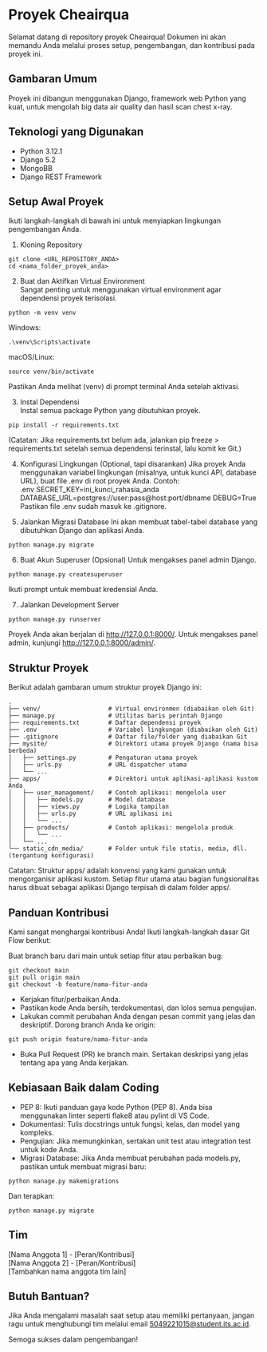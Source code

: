 # Proyek Cheairqua
Selamat datang di repository proyek Cheairqua! Dokumen ini akan memandu Anda melalui proses setup, pengembangan, dan kontribusi pada proyek ini.

## Gambaran Umum  
Proyek ini dibangun menggunakan Django, framework web Python yang kuat, untuk mengolah big data air quality dan hasil scan chest x-ray.  

## Teknologi yang Digunakan  
* Python 3.12.1  
* Django 5.2  
* MongoBB  
* Django REST Framework  

## Setup Awal Proyek
Ikuti langkah-langkah di bawah ini untuk menyiapkan lingkungan pengembangan Anda.

1. Kloning Repository  
```
git clone <URL_REPOSITORY_ANDA> 
cd <nama_folder_proyek_anda>
``` 
  
2. Buat dan Aktifkan Virtual Environment  
Sangat penting untuk menggunakan virtual environment agar dependensi proyek terisolasi.  
```
python -m venv venv
```  
Windows:    
```
.\venv\Scripts\activate
```  
macOS/Linux:  
```
source venv/bin/activate
```  
Pastikan Anda melihat (venv) di prompt terminal Anda setelah aktivasi.  
  
3. Instal Dependensi  
Instal semua package Python yang dibutuhkan proyek.  
```
pip install -r requirements.txt
```  
(Catatan: Jika requirements.txt belum ada, jalankan pip freeze > requirements.txt setelah semua dependensi terinstal, lalu komit ke Git.)

4. Konfigurasi Lingkungan (Optional, tapi disarankan)
Jika proyek Anda menggunakan variabel lingkungan (misalnya, untuk kunci API, database URL), buat file .env di root proyek Anda. Contoh:  
.env
SECRET_KEY=ini_kunci_rahasia_anda
DATABASE_URL=postgres://user:pass@host:port/dbname
DEBUG=True
Pastikan file .env sudah masuk ke .gitignore.

5. Jalankan Migrasi Database
Ini akan membuat tabel-tabel database yang dibutuhkan Django dan aplikasi Anda.  
```
python manage.py migrate
```
6. Buat Akun Superuser (Opsional)
Untuk mengakses panel admin Django.  
```
python manage.py createsuperuser
```  
Ikuti prompt untuk membuat kredensial Anda.  

7. Jalankan Development Server  
```
python manage.py runserver
```  
Proyek Anda akan berjalan di http://127.0.0.1:8000/. Untuk mengakses panel admin, kunjungi http://127.0.0.1:8000/admin/.

## Struktur Proyek
Berikut adalah gambaran umum struktur proyek Django ini:
```
.  
├── venv/                   # Virtual environmen (diabaikan oleh Git)  
├── manage.py               # Utilitas baris perintah Django  
├── requirements.txt        # Daftar dependensi proyek  
├── .env                    # Variabel lingkungan (diabaikan oleh Git)  
├── .gitignore              # Daftar file/folder yang diabaikan Git  
├── mysite/                 # Direktori utama proyek Django (nama bisa berbeda)  
│   ├── settings.py         # Pengaturan utama proyek  
│   ├── urls.py             # URL dispatcher utama  
│   └── ...  
├── apps/                   # Direktori untuk aplikasi-aplikasi kustom Anda  
│   ├── user_management/    # Contoh aplikasi: mengelola user  
│   │   ├── models.py       # Model database  
│   │   ├── views.py        # Logika tampilan  
│   │   ├── urls.py         # URL aplikasi ini  
│   │   └── ...  
│   ├── products/           # Contoh aplikasi: mengelola produk  
│   │   └── ...  
│   └── ...  
└── static_cdn_media/       # Folder untuk file statis, media, dll. (tergantung konfigurasi)  
  ```
Catatan: Struktur apps/ adalah konvensi yang kami gunakan untuk mengorganisir aplikasi kustom. Setiap fitur utama atau bagian fungsionalitas harus dibuat sebagai aplikasi Django terpisah di dalam folder apps/.


## Panduan Kontribusi
Kami sangat menghargai kontribusi Anda! Ikuti langkah-langkah dasar Git Flow berikut:  

Buat branch baru dari main untuk setiap fitur atau perbaikan bug:  
```
git checkout main
git pull origin main
git checkout -b feature/nama-fitur-anda
```  
* Kerjakan fitur/perbaikan Anda.  
* Pastikan kode Anda bersih, terdokumentasi, dan lolos semua pengujian.  
* Lakukan commit perubahan Anda dengan pesan commit yang jelas dan deskriptif. Dorong branch Anda ke origin:
```
git push origin feature/nama-fitur-anda
```
* Buka Pull Request (PR) ke branch main. Sertakan deskripsi yang jelas tentang apa yang Anda kerjakan.

## Kebiasaan Baik dalam Coding
* PEP 8: Ikuti panduan gaya kode Python (PEP 8). Anda bisa menggunakan linter seperti flake8 atau pylint di VS Code.  
* Dokumentasi: Tulis docstrings untuk fungsi, kelas, dan model yang kompleks.
* Pengujian: Jika memungkinkan, sertakan unit test atau integration test untuk kode Anda.
* Migrasi Database: Jika Anda membuat perubahan pada models.py, pastikan untuk membuat migrasi baru:
```
python manage.py makemigrations
```
Dan terapkan:
```
python manage.py migrate
```
## Tim
[Nama Anggota 1] - [Peran/Kontribusi]  
[Nama Anggota 2] - [Peran/Kontribusi]  
[Tambahkan nama anggota tim lain]  

## Butuh Bantuan?  
Jika Anda mengalami masalah saat setup atau memiliki pertanyaan, jangan ragu untuk menghubungi tim melalui email 5049221015@student.its.ac.id.

Semoga sukses dalam pengembangan!